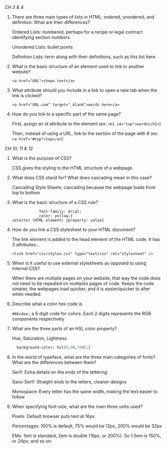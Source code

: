*CH 3 & 4*


1. There are three main types of lists in HTML: ordered, unordered, and definition. What are their differences?

    Ordered Lists: numbered, perhaps for a recipe or legal contract identifying section numbers.
    
    Unordered Lists: bullet points
    
    Definition Lists: term along with their definitions, such as this list here.

2. What is the basic structure of an element used to link to another website?

    `<a href="URL">shown text</a>`

3. What attribute should you include in a link to open a new tab when the link is clicked?

    `<a href="URL.com" target="_blank">words here</a>`

4. How do you link to a specific part of the same page?

    First, assign an id attribute to the element (ex: ``<h1 id="top">words</h1>``)
    
    Then, instead of using a URL, link to the section of the page with # (ex: ``<a href="#top">top</a>``)

*CH 10, 11 & 12*


1. What is the purpose of CSS?

    CSS gives the styling to the HTML structure of a webpage.

2. What does CSS stand for? What does cascading mean in this case?

    Cascading Style Sheets; cascading because the webpage loads from top to bottom

3. What is the basic structure of a CSS rule?

    ```h1, h2, h3 {
                font-family: Arial;
                color: yellow;}``
    selector (HTML element) {property: value}

4. How do you link a CSS stylesheet to your HTML document?

    The link element is added to the head element of the HTML code. It has 3 attributes...
    
    `<link href="css/styles.css" type="text/css" rel="stylesheet" />`

5. When is it useful to use external stylesheets as opposed to using internal CSS?

    When there are multiple pages on your website, that way the code does not need to be repeated on multiples pages of code. Keeps the code simpler, the webpages load quicker, and it is easier/quicker to alter when needed.

6. Describe what a color hex code is.

    `#66cdaa` ; a 6 digit code for colors. Each 2 digits represents the RGB components respectively

7. What are the three parts of an HSL color property?

    Hue, Saturation, Lightness
    
    ```p {
      background-color: hsl(0,0%,78%);}

8. In the world of typeface, what are the three main categories of fonts? What are the differences between them?

    Serif: Extra details on the ends of the lettering
    
    Sans-Serif: Straight ends to the letters, cleaner designs
    
    Monospace: Every letter has the same width, making the text easier to follow

9. When specifying font-size, what are the main three units used?

    Pixels: Default browser puts text at 16px
    
    Percentages: 100% is default, 75% would be 12px, 200% would be 32px
    
    EMs: 1em is standard, 2em is double (16px, or 200%). So 1.5em is 150%, or 24px; and so on.
